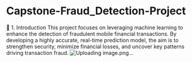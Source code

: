 # Capstone-Fraud_Detection-Project
📌 1. Introduction
This project focuses on leveraging machine learning to enhance the detection of fraudulent mobile financial transactions. By developing a highly accurate, real-time prediction model, the aim is to strengthen security, minimize financial losses, and uncover key patterns driving transaction fraud.
![Uploading image.png…]()
